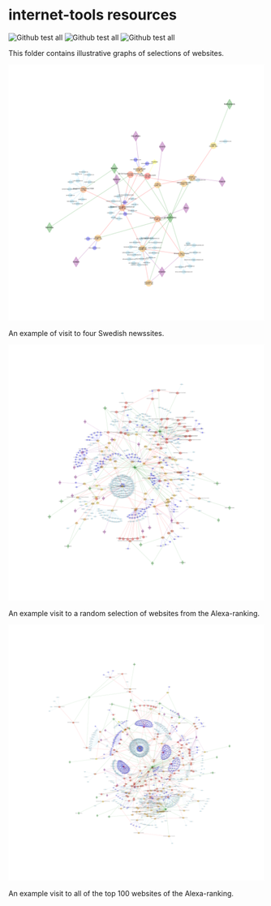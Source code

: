 # internet-tools resources

![Github test all](https://github.com/flindeberg/internet-tools/workflows/Build%20and%20test%20CI/badge.svg) ![Github test all](https://github.com/flindeberg/internet-tools/workflows/Lint/badge.svg) ![Github test all](https://github.com/flindeberg/internet-tools/workflows/Test%20RFC%20counting%20(including%20download)/badge.svg)

This folder contains illustrative graphs of selections of websites.

![Image of the Internet](https://raw.githubusercontent.com/flindeberg/internet-tools/master/resources/example_run.svg)

An example of visit to four Swedish newssites. 

![Image of the Internet](https://raw.githubusercontent.com/flindeberg/internet-tools/master/resources/alexa_random.svg)

An example visit to a random selection of websites from the Alexa-ranking.

![Image of the Internet](https://raw.githubusercontent.com/flindeberg/internet-tools/master/resources/alexa_100.svg)

An example visit to all of the top 100 websites of the Alexa-ranking.